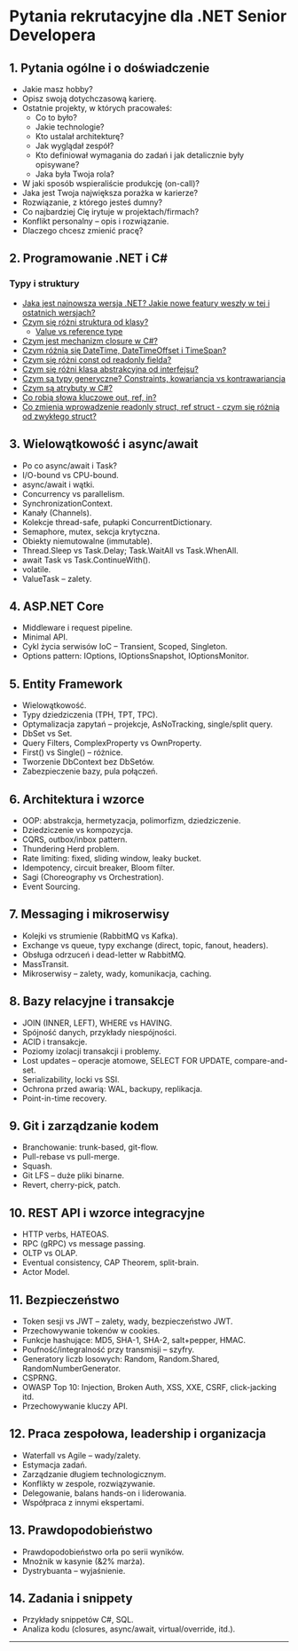 # Pytania rekrutacyjne dla .NET Senior Developera

## 1. Pytania ogólne i o doświadczenie
- Jakie masz hobby?
- Opisz swoją dotychczasową karierę.
- Ostatnie projekty, w których pracowałeś:
  - Co to było?
  - Jakie technologie?
  - Kto ustalał architekturę?
  - Jak wyglądał zespół?
  - Kto definiował wymagania do zadań i jak detalicznie były opisywane?
  - Jaka była Twoja rola?
- W jaki sposób wspieraliście produkcję (on-call)?
- Jaka jest Twoja największa porażka w karierze?
- Rozwiązanie, z którego jesteś dumny?
- Co najbardziej Cię irytuje w projektach/firmach?
- Konflikt personalny – opis i rozwiązanie.
- Dlaczego chcesz zmienić pracę?

## 2. Programowanie .NET i C#
### Typy i struktury

- [Jaka jest najnowsza wersja .NET? Jakie nowe featury weszły w tej i ostatnich wersjach?](dotnet-latest-summary.md)
- [Czym się różni struktura od klasy?](struct-vs-class.md)
    - [Value vs reference type](value-vs-reference-types.md)
- [Czym jest mechanizm closure w C#?](closure-mechanism.md)
- [Czym różnią się DateTime, DateTimeOffset i TimeSpan?](datetime-vs-offset-timespan.md)
- [Czym się różni const od readonly fielda?](const-vs-readonly.md)
- [Czym się różni klasa abstrakcyjna od interfejsu?](abstract-vs-interface.md)
- [Czym są typy generyczne? Constraints, kowariancja vs kontrawariancja](generics-constraints-variance.md)
- [Czym są atrybuty w C#?](attributes-csharp-guide.md)
- [Co robią słowa kluczowe out, ref, in?](ref-out-in-keywords.md)
- [Co zmienia wprowadzenie readonly struct, ref struct - czym się różnią od zwykłego struct?](readonly-ref-struct-guide.md)

## 3. Wielowątkowość i async/await
- Po co async/await i Task?
- I/O-bound vs CPU-bound.
- async/await i wątki.
- Concurrency vs parallelism.
- SynchronizationContext.
- Kanały (Channels).
- Kolekcje thread-safe, pułapki ConcurrentDictionary.
- Semaphore, mutex, sekcja krytyczna.
- Obiekty niemutowalne (immutable).
- Thread.Sleep vs Task.Delay; Task.WaitAll vs Task.WhenAll.
- await Task vs Task.ContinueWith().
- volatile.
- ValueTask – zalety.

## 4. ASP.NET Core
- Middleware i request pipeline.
- Minimal API.
- Cykl życia serwisów IoC – Transient, Scoped, Singleton.
- Options pattern: IOptions<T>, IOptionsSnapshot<T>, IOptionsMonitor<T>.

## 5. Entity Framework
- Wielowątkowość.
- Typy dziedziczenia (TPH, TPT, TPC).
- Optymalizacja zapytań – projekcje, AsNoTracking, single/split query.
- DbSet<T> vs Set<T>.
- Query Filters, ComplexProperty vs OwnProperty.
- First() vs Single() – różnice.
- Tworzenie DbContext bez DbSetów.
- Zabezpieczenie bazy, pula połączeń.

## 6. Architektura i wzorce
- OOP: abstrakcja, hermetyzacja, polimorfizm, dziedziczenie.
- Dziedziczenie vs kompozycja.
- CQRS, outbox/inbox pattern.
- Thundering Herd problem.
- Rate limiting: fixed, sliding window, leaky bucket.
- Idempotency, circuit breaker, Bloom filter.
- Sagi (Choreography vs Orchestration).
- Event Sourcing.

## 7. Messaging i mikroserwisy
- Kolejki vs strumienie (RabbitMQ vs Kafka).
- Exchange vs queue, typy exchange (direct, topic, fanout, headers).
- Obsługa odrzuceń i dead-letter w RabbitMQ.
- MassTransit.
- Mikroserwisy – zalety, wady, komunikacja, caching.

## 8. Bazy relacyjne i transakcje
- JOIN (INNER, LEFT), WHERE vs HAVING.
- Spójność danych, przykłady niespójności.
- ACID i transakcje.
- Poziomy izolacji transakcji i problemy.
- Lost updates – operacje atomowe, SELECT FOR UPDATE, compare-and-set.
- Serializability, locki vs SSI.
- Ochrona przed awarią: WAL, backupy, replikacja.
- Point-in-time recovery.

## 9. Git i zarządzanie kodem
- Branchowanie: trunk-based, git-flow.
- Pull-rebase vs pull-merge.
- Squash.
- Git LFS – duże pliki binarne.
- Revert, cherry-pick, patch.

## 10. REST API i wzorce integracyjne
- HTTP verbs, HATEOAS.
- RPC (gRPC) vs message passing.
- OLTP vs OLAP.
- Eventual consistency, CAP Theorem, split-brain.
- Actor Model.

## 11. Bezpieczeństwo
- Token sesji vs JWT – zalety, wady, bezpieczeństwo JWT.
- Przechowywanie tokenów w cookies.
- Funkcje hashujące: MD5, SHA-1, SHA-2, salt+pepper, HMAC.
- Poufność/integralność przy transmisji – szyfry.
- Generatory liczb losowych: Random, Random.Shared, RandomNumberGenerator.
- CSPRNG.
- OWASP Top 10: Injection, Broken Auth, XSS, XXE, CSRF, click-jacking itd.
- Przechowywanie kluczy API.

## 12. Praca zespołowa, leadership i organizacja
- Waterfall vs Agile – wady/zalety.
- Estymacja zadań.
- Zarządzanie długiem technologicznym.
- Konflikty w zespole, rozwiązywanie.
- Delegowanie, balans hands-on i liderowania.
- Współpraca z innymi ekspertami.

## 13. Prawdopodobieństwo
- Prawdopodobieństwo orła po serii wyników.
- Mnożnik w kasynie (&2% marża).
- Dystrybuanta – wyjaśnienie.

## 14. Zadania i snippety
- Przykłady snippetów C#, SQL.
- Analiza kodu (closures, async/await, virtual/override, itd.).

---
